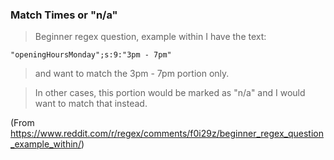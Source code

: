 ### Match Times or "n/a"
> Beginner regex question, example within
> I have the text:

```
"openingHoursMonday";s:9:"3pm - 7pm"
```
> and want to match the 3pm - 7pm portion only. 

> In other cases, this portion would be marked as "n/a" and I would want to match that instead. 

(From https://www.reddit.com/r/regex/comments/f0i29z/beginner_regex_question_example_within/)
